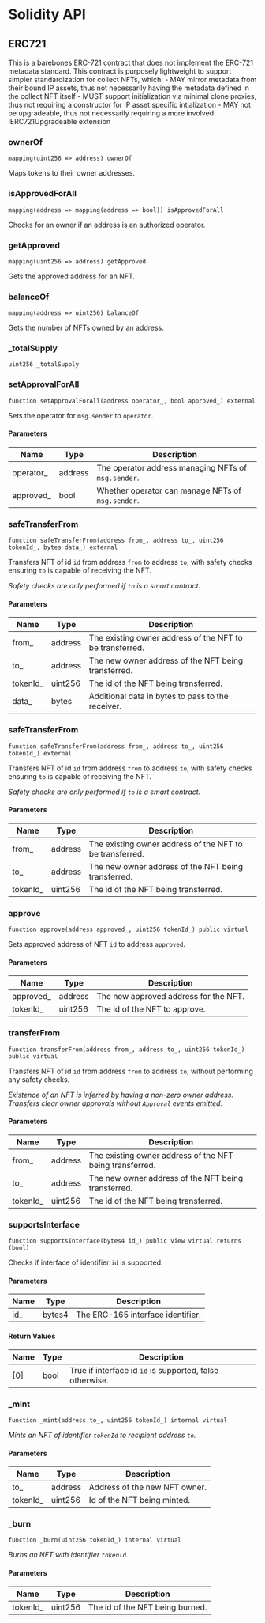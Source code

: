 # Solidity API

## ERC721

This is a barebones ERC-721 contract that does not implement the
        ERC-721 metadata standard. This contract is purposely lightweight
        to support simpler standardization for collect NFTs, which:
        - MAY mirror metadata from their bound IP assets, thus not
          necessarily having the metadata defined in the collect NFT itself
        - MUST support initialization via minimal clone proxies, thus not
          requiring a constructor for IP asset specific intialization
        - MAY not be upgradeable, thus not necessarily requiring a more
          involved IERC721Upgradeable extension

### ownerOf

```solidity
mapping(uint256 => address) ownerOf
```

Maps tokens to their owner addresses.

### isApprovedForAll

```solidity
mapping(address => mapping(address => bool)) isApprovedForAll
```

Checks for an owner if an address is an authorized operator.

### getApproved

```solidity
mapping(uint256 => address) getApproved
```

Gets the approved address for an NFT.

### balanceOf

```solidity
mapping(address => uint256) balanceOf
```

Gets the number of NFTs owned by an address.

### _totalSupply

```solidity
uint256 _totalSupply
```

### setApprovalForAll

```solidity
function setApprovalForAll(address operator_, bool approved_) external
```

Sets the operator for `msg.sender` to `operator`.

#### Parameters

| Name | Type | Description |
| ---- | ---- | ----------- |
| operator_ | address | The operator address managing NFTs of `msg.sender`. |
| approved_ | bool | Whether operator can manage NFTs of `msg.sender`. |

### safeTransferFrom

```solidity
function safeTransferFrom(address from_, address to_, uint256 tokenId_, bytes data_) external
```

Transfers NFT of id `id` from address `from` to address `to`,
 with safety checks ensuring `to` is capable of receiving the NFT.

_Safety checks are only performed if `to` is a smart contract._

#### Parameters

| Name | Type | Description |
| ---- | ---- | ----------- |
| from_ | address | The existing owner address of the NFT to be transferred. |
| to_ | address | The new owner address of the NFT being transferred. |
| tokenId_ | uint256 | The id of the NFT being transferred. |
| data_ | bytes | Additional data in bytes to pass to the receiver. |

### safeTransferFrom

```solidity
function safeTransferFrom(address from_, address to_, uint256 tokenId_) external
```

Transfers NFT of id `id` from address `from` to address `to`,
 with safety checks ensuring `to` is capable of receiving the NFT.

_Safety checks are only performed if `to` is a smart contract._

#### Parameters

| Name | Type | Description |
| ---- | ---- | ----------- |
| from_ | address | The existing owner address of the NFT to be transferred. |
| to_ | address | The new owner address of the NFT being transferred. |
| tokenId_ | uint256 | The id of the NFT being transferred. |

### approve

```solidity
function approve(address approved_, uint256 tokenId_) public virtual
```

Sets approved address of NFT `id` to address `approved`.

#### Parameters

| Name | Type | Description |
| ---- | ---- | ----------- |
| approved_ | address | The new approved address for the NFT. |
| tokenId_ | uint256 | The id of the NFT to approve. |

### transferFrom

```solidity
function transferFrom(address from_, address to_, uint256 tokenId_) public virtual
```

Transfers NFT of id `id` from address `from` to address `to`,
 without performing any safety checks.

_Existence of an NFT is inferred by having a non-zero owner address.
 Transfers clear owner approvals without `Approval` events emitted._

#### Parameters

| Name | Type | Description |
| ---- | ---- | ----------- |
| from_ | address | The existing owner address of the NFT being transferred. |
| to_ | address | The new owner address of the NFT being transferred. |
| tokenId_ | uint256 | The id of the NFT being transferred. |

### supportsInterface

```solidity
function supportsInterface(bytes4 id_) public view virtual returns (bool)
```

Checks if interface of identifier `id` is supported.

#### Parameters

| Name | Type | Description |
| ---- | ---- | ----------- |
| id_ | bytes4 | The ERC-165 interface identifier. |

#### Return Values

| Name | Type | Description |
| ---- | ---- | ----------- |
| [0] | bool | True if interface id `id` is supported, false otherwise. |

### _mint

```solidity
function _mint(address to_, uint256 tokenId_) internal virtual
```

_Mints an NFT of identifier `tokenId` to recipient address `to`._

#### Parameters

| Name | Type | Description |
| ---- | ---- | ----------- |
| to_ | address | Address of the new NFT owner. |
| tokenId_ | uint256 | Id of the NFT being minted. |

### _burn

```solidity
function _burn(uint256 tokenId_) internal virtual
```

_Burns an NFT with identifier `tokenId`._

#### Parameters

| Name | Type | Description |
| ---- | ---- | ----------- |
| tokenId_ | uint256 | The id of the NFT being burned. |

